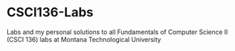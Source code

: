 # CSCI136-Labs
Labs and my personal solutions to all Fundamentals of Computer Science II (CSCI 136) labs at Montana Technological University
